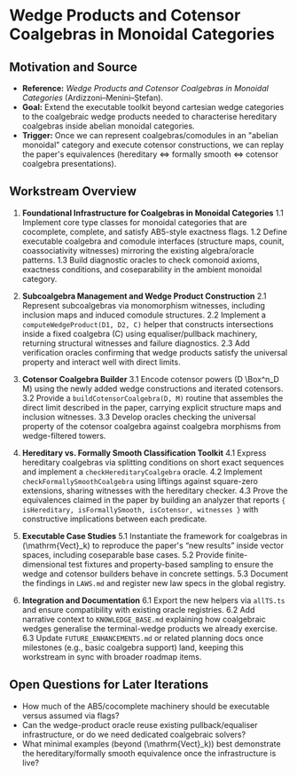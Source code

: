 # Wedge Products and Cotensor Coalgebras in Monoidal Categories

## Motivation and Source
- **Reference:** *Wedge Products and Cotensor Coalgebras in Monoidal Categories* (Ardizzoni–Menini–Ştefan).
- **Goal:** Extend the executable toolkit beyond cartesian wedge categories to the coalgebraic wedge products needed to characterise hereditary coalgebras inside abelian monoidal categories.
- **Trigger:** Once we can represent coalgebras/comodules in an "abelian monoidal" category and execute cotensor constructions, we can replay the paper's equivalences (hereditary ⇔ formally smooth ⇔ cotensor coalgebra presentations).

## Workstream Overview
1. **Foundational Infrastructure for Coalgebras in Monoidal Categories**
   1.1 Implement core type classes for monoidal categories that are cocomplete, complete, and satisfy AB5-style exactness flags.
   1.2 Define executable coalgebra and comodule interfaces (structure maps, counit, coassociativity witnesses) mirroring the existing algebra/oracle patterns.
   1.3 Build diagnostic oracles to check comonoid axioms, exactness conditions, and coseparability in the ambient monoidal category.

2. **Subcoalgebra Management and Wedge Product Construction**
   2.1 Represent subcoalgebras via monomorphism witnesses, including inclusion maps and induced comodule structures.
   2.2 Implement a `computeWedgeProduct(D1, D2, C)` helper that constructs intersections inside a fixed coalgebra \(C\) using equaliser/pullback machinery, returning structural witnesses and failure diagnostics.
   2.3 Add verification oracles confirming that wedge products satisfy the universal property and interact well with direct limits.

3. **Cotensor Coalgebra Builder**
   3.1 Encode cotensor powers \(D \Box^n_D M\) using the newly added wedge constructions and iterated cotensors.
   3.2 Provide a `buildCotensorCoalgebra(D, M)` routine that assembles the direct limit described in the paper, carrying explicit structure maps and inclusion witnesses.
   3.3 Develop oracles checking the universal property of the cotensor coalgebra against coalgebra morphisms from wedge-filtered towers.

4. **Hereditary vs. Formally Smooth Classification Toolkit**
   4.1 Express hereditary coalgebras via splitting conditions on short exact sequences and implement a `checkHereditaryCoalgebra` oracle.
   4.2 Implement `checkFormallySmoothCoalgebra` using liftings against square-zero extensions, sharing witnesses with the hereditary checker.
   4.3 Prove the equivalences claimed in the paper by building an analyzer that reports `{ isHereditary, isFormallySmooth, isCotensor, witnesses }` with constructive implications between each predicate.

5. **Executable Case Studies**
   5.1 Instantiate the framework for coalgebras in \(\mathrm{Vect}_k\) to reproduce the paper's “new results” inside vector spaces, including coseparable base cases.
   5.2 Provide finite-dimensional test fixtures and property-based sampling to ensure the wedge and cotensor builders behave in concrete settings.
   5.3 Document the findings in `LAWS.md` and register new law specs in the global registry.

6. **Integration and Documentation**
   6.1 Export the new helpers via `allTS.ts` and ensure compatibility with existing oracle registries.
   6.2 Add narrative context to `KNOWLEDGE_BASE.md` explaining how coalgebraic wedges generalise the terminal-wedge products we already exercise.
   6.3 Update `FUTURE_ENHANCEMENTS.md` or related planning docs once milestones (e.g., basic coalgebra support) land, keeping this workstream in sync with broader roadmap items.

## Open Questions for Later Iterations
- How much of the AB5/cocomplete machinery should be executable versus assumed via flags?
- Can the wedge-product oracle reuse existing pullback/equaliser infrastructure, or do we need dedicated coalgebraic solvers?
- What minimal examples (beyond \(\mathrm{Vect}_k\)) best demonstrate the hereditary/formally smooth equivalence once the infrastructure is live?
